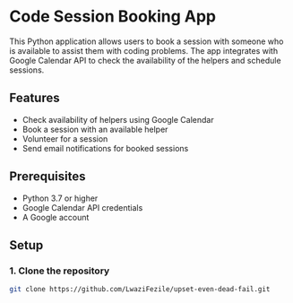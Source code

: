# Code Session Booking App

This Python application allows users to book a session with someone who is available to assist them with coding problems. The app integrates with Google Calendar API to check the availability of the helpers and schedule sessions.

## Features

- Check availability of helpers using Google Calendar
- Book a session with an available helper
- Volunteer for a session
- Send email notifications for booked sessions

## Prerequisites

- Python 3.7 or higher
- Google Calendar API credentials
- A Google account

## Setup

### 1. Clone the repository

```sh
git clone https://github.com/LwaziFezile/upset-even-dead-fail.git
